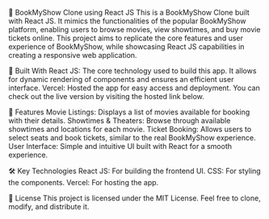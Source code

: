 🎫 BookMyShow Clone using React JS
This is a BookMyShow Clone built with React JS. It mimics the functionalities of the popular BookMyShow platform, enabling users to browse movies, view showtimes, and buy movie tickets online. This project aims to replicate the core features and user experience of BookMyShow, while showcasing React JS capabilities in creating a responsive web application.

🔧 Built With
React JS: The core technology used to build this app. It allows for dynamic rendering of components and ensures an efficient user interface.
Vercel: Hosted the app for easy access and deployment. You can check out the live version by visiting the hosted link below.

🚀 Features
Movie Listings: Displays a list of movies available for booking with their details.
Showtimes & Theaters: Browse through available showtimes and locations for each movie.
Ticket Booking: Allows users to select seats and book tickets, similar to the real BookMyShow experience.
User Interface: Simple and intuitive UI built with React for a smooth experience.

🛠️ Key Technologies
React JS: For building the frontend UI.
CSS: For styling the components.
Vercel: For hosting the app.

📝 License
This project is licensed under the MIT License. Feel free to clone, modify, and distribute it.
